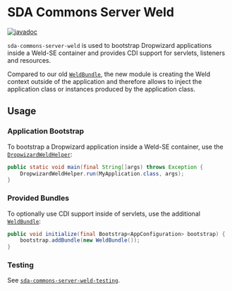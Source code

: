 # SDA Commons Server Weld

[![javadoc](https://javadoc.io/badge2/org.sdase.commons/sda-commons-server-weld/javadoc.svg)](https://javadoc.io/doc/org.sdase.commons/sda-commons-server-weld)

`sda-commons-server-weld` is used to bootstrap Dropwizard applications inside a Weld-SE container and provides CDI 
support for servlets, listeners and resources.

Compared to our old [`WeldBundle`](https://github.com/SDA-SE/rest-common), the new module is creating the Weld context 
outside of the application and therefore allows to inject the application class or instances produced by the application 
class. 

## Usage

### Application Bootstrap

To bootstrap a Dropwizard application inside a Weld-SE container, use the [`DropwizardWeldHelper`](./src/main/java/org/sdase/commons/server/weld/DropwizardWeldHelper.java):

```java
public static void main(final String[]args) throws Exception {
    DropwizardWeldHelper.run(MyApplication.class, args);
}
```

### Provided Bundles

To optionally use CDI support inside of servlets, use the additional [`WeldBundle`](./src/main/java/org/sdase/commons/server/weld/WeldBundle.java):

```java
public void initialize(final Bootstrap<AppConfiguration> bootstrap) {
    bootstrap.addBundle(new WeldBundle());
}
```

### Testing

See [`sda-commons-server-weld-testing`](../sda-commons-server-weld-testing/README.md).
